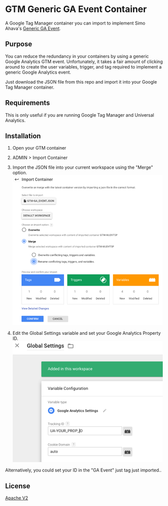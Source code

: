 # GTM Generic GA Event Container
A Google Tag Manager container you can import to implement Simo Ahava's [Generic GA Event](https://www.simoahava.com/analytics/create-a-generic-event-tag/).

## Purpose
You can reduce the redundancy in your containers by using a generic Google Analytics GTM event. Unfortunately, it takes a fair amount of clicking around to create the user variables, trigger, and tag required to implement a generic Google Analytics event.

Just download the JSON file from this repo and import it into your Google Tag Manager container.

## Requirements
This is only useful if you are running Google Tag Manager and Universal Analytics.

## Installation
1. Open your GTM container

1. ADMIN > Import Container
  
1. Import the JSON file into your current workspace using the "Merge" option.  
  ![New Tag](screenshots/import.png "Import Settings")
  
1. Edit the Global Settings variable and set your Google Analytics Property ID.  
  ![New Tag](screenshots/global_settings.png "Global Settings")

Alternatively, you could set your ID in the "GA Event" just tag just imported..

## License
[Apache V2](http://www.apache.org/licenses/)
